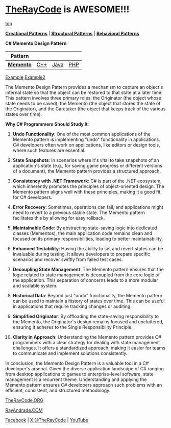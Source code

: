 # [TheRayCode](../../../README.md) is AWESOME!!!

[top](../README.md)

**[Creational Patterns](../../Creational/README.md)** | **[Structural Patterns](../../Structural/README.md)** | **[Behavioral Patterns](../README.md)**

**C# Memento Design Pattern**

|Pattern|   |   |   |
|---|---|---|---|
| [**Memento**](README.md) | [C++](../../../CPP/Behavioral/Memento/README.md) | [Java](../../../Java/Behavioral/Memento/README.md) | [PHP](../../../PHP/Behavioral/Memento/README.md) |

[Example](Example/README.md) [Example2](Example2/README.md)

The Memento Design Pattern provides a mechanism to capture an object's internal state so that the object can be restored to that state at a later time. This pattern involves three primary roles: the Originator (the object whose state needs to be saved), the Memento (the object that stores the state of the Originator), and the Caretaker (the object that keeps track of the various states over time).

**Why C# Programmers Should Study It**:

1. **Undo Functionality**: One of the most common applications of the Memento pattern is implementing "undo" functionality in applications. C# developers often work on applications, like editors or design tools, where such features are essential.

2. **State Snapshots**: In scenarios where it's vital to take snapshots of an application's state (e.g., for saving game progress or different versions of a document), the Memento pattern provides a structured approach.

3. **Consistency with .NET Framework**: C# is part of the .NET ecosystem, which inherently promotes the principles of object-oriented design. The Memento pattern aligns well with these principles, making it a good fit for C# developers.

4. **Error Recovery**: Sometimes, operations can fail, and applications might need to revert to a previous stable state. The Memento pattern facilitates this by allowing for easy rollback.

5. **Maintainable Code**: By abstracting state-saving logic into dedicated classes (Mementos), the main application code remains clean and focused on its primary responsibilities, leading to better maintainability.

6. **Enhanced Testability**: Having the ability to set and revert states can be invaluable during testing. It allows developers to prepare specific scenarios and recover swiftly from failed test cases.

7. **Decoupling State Management**: The Memento pattern ensures that the logic related to state management is decoupled from the core logic of the application. This separation of concerns leads to a more modular and scalable system.

8. **Historical Data**: Beyond just "undo" functionality, the Memento pattern can be used to maintain a history of states over time. This can be useful in applications that require tracking changes or auditing.

9. **Simplified Originator**: By offloading the state-saving responsibility to the Memento, the Originator's design remains focused and uncluttered, ensuring it adheres to the Single Responsibility Principle.

10. **Clarity in Approach**: Understanding the Memento pattern provides C# programmers with a clear strategy for dealing with state management challenges. It offers a standardized approach, making it easier for teams to communicate and implement solutions consistently.

In conclusion, the Memento Design Pattern is a valuable tool in a C# developer's arsenal. Given the diverse application landscape of C# ranging from desktop applications to games to enterprise-level software, state management is a recurrent theme. Understanding and applying the Memento pattern ensures C# developers approach such problems with an efficient, consistent, and structured methodology.

[TheRayCode.ORG](https://www.TheRayCode.org)

[RayAndrade.COM](https://www.RayAndrade.com)

[Facebook](https://www.facebook.com/TheRayCode/) | [X @TheRayCode](https://www.x.com/TheRayCode/) | [YouTube](https://www.youtube.com/TheRayCode/)

